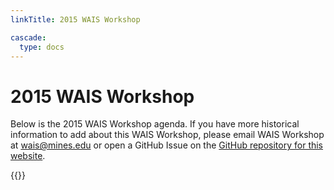 ```yaml
---
linkTitle: 2015 WAIS Workshop

cascade:
  type: docs
---
```

# 2015 WAIS Workshop

Below is the 2015 WAIS Workshop agenda. If you have more historical information to add about this WAIS Workshop, please email WAIS Workshop at [wais@mines.edu](mailto:wais@mines.edu) or open a GitHub Issue on the [GitHub repository for this website](https://github.com/waisworkshop/waisworkshop.github.io). 

<div class="hx:mt-6">
{{<pdf "/agendas/wais2015agenda.pdf">}}
</div>


